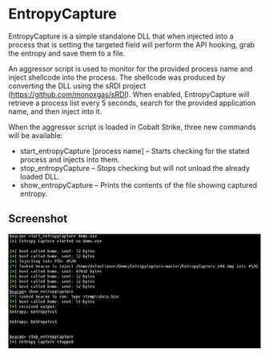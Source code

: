 # EntropyCapture

EntropyCapture is a simple standalone DLL that when injected into a process that is setting the targeted field will perform the API hooking, grab the entropy and save them to a file.  

An aggressor script is used to monitor for the provided process name and inject shellcode into the process. The shellcode was produced by converting the DLL using the sRDI project (https://github.com/monoxgas/sRDI). When enabled, EntropyCapture will retrieve a process list every 5 seconds, search for the provided application name, and then inject into it.

When the aggressor script is loaded in Cobalt Strike, three new commands will be available:

* start_entropyCapture [process name] – Starts checking for the stated process and injects into them.
* stop_entropyCapture – Stops checking but will not unload the already loaded DLL.
* show_entropyCapture – Prints the contents of the file showing captured entropy.

## Screenshot

![Example Usage](images/screenshot.PNG)

